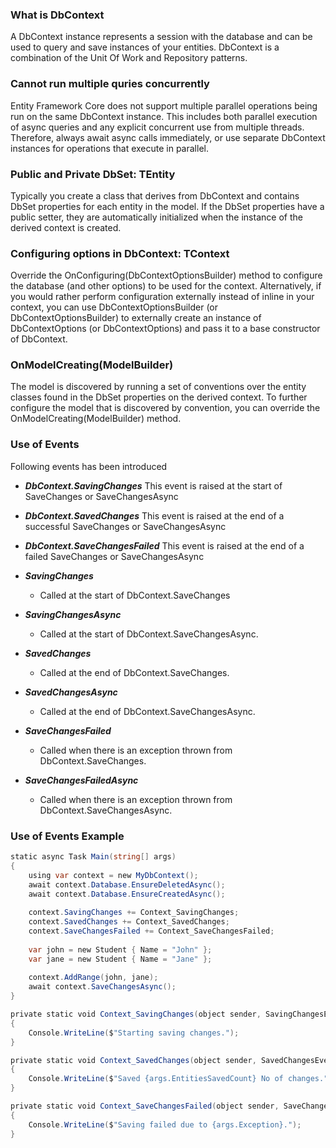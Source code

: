 ### What is DbContext

A DbContext instance represents a session with the database and can be used to query and save instances of your entities. DbContext is a combination of the Unit Of Work and Repository patterns.

### Cannot run multiple quries concurrently

Entity Framework Core does not support multiple parallel operations being run on the same DbContext instance. This includes both parallel execution of async queries and any explicit concurrent use from multiple threads. Therefore, always await async calls immediately, or use separate DbContext instances for operations that execute in parallel.


### Public and Private DbSet: TEntity

Typically you create a class that derives from DbContext and contains DbSet properties for each entity in the model. If the DbSet properties have a public setter, they are automatically initialized when the instance of the derived context is created.

### Configuring options in DbContext: TContext

Override the OnConfiguring(DbContextOptionsBuilder) method to configure the database (and other options) to be used for the context. Alternatively, if you would rather perform configuration externally instead of inline in your context, you can use DbContextOptionsBuilder (or DbContextOptionsBuilder) to externally create an instance of DbContextOptions (or DbContextOptions) and pass it to a base constructor of DbContext.

### OnModelCreating(ModelBuilder)

The model is discovered by running a set of conventions over the entity classes found in the DbSet properties on the derived context. To further configure the model that is discovered by convention, you can override the OnModelCreating(ModelBuilder) method.

### Use of Events 

Following events has been introduced

-   ***DbContext.SavingChanges***
		This event is raised at the start of SaveChanges or SaveChangesAsync

-   ***DbContext.SavedChanges***
		This event is raised at the end of a successful SaveChanges or SaveChangesAsync

-   ***DbContext.SaveChangesFailed***
		This event is raised at the end of a failed SaveChanges or SaveChangesAsync

-   ***SavingChanges***
	-   Called at the start of DbContext.SaveChanges

-   ***SavingChangesAsync***
	-   Called at the start of DbContext.SaveChangesAsync.

-   ***SavedChanges***
	-   Called at the end of DbContext.SaveChanges.

-   ***SavedChangesAsync***
	-   Called at the end of DbContext.SaveChangesAsync.

-   ***SaveChangesFailed***
	-   Called when there is an exception thrown from DbContext.SaveChanges.

-   ***SaveChangesFailedAsync***
	-   Called when there is an exception thrown from DbContext.SaveChangesAsync.


### Use of Events Example

```C#
static async Task Main(string[] args)  
{  
    using var context = new MyDbContext();  
    await context.Database.EnsureDeletedAsync();  
    await context.Database.EnsureCreatedAsync();  
   
    context.SavingChanges += Context_SavingChanges;  
    context.SavedChanges += Context_SavedChanges;  
    context.SaveChangesFailed += Context_SaveChangesFailed;  
   
    var john = new Student { Name = "John" };  
    var jane = new Student { Name = "Jane" };  
   
    context.AddRange(john, jane);  
    await context.SaveChangesAsync();  
} 
```

```C#
private static void Context_SavingChanges(object sender, SavingChangesEventArgs args)  
{  
    Console.WriteLine($"Starting saving changes.");  
}  
```

```C#
private static void Context_SavedChanges(object sender, SavedChangesEventArgs args)  
{  
    Console.WriteLine($"Saved {args.EntitiesSavedCount} No of changes.");  
}  
```

```C#
private static void Context_SaveChangesFailed(object sender, SaveChangesFailedEventArgs args)  
{  
    Console.WriteLine($"Saving failed due to {args.Exception}.");  
}
```

